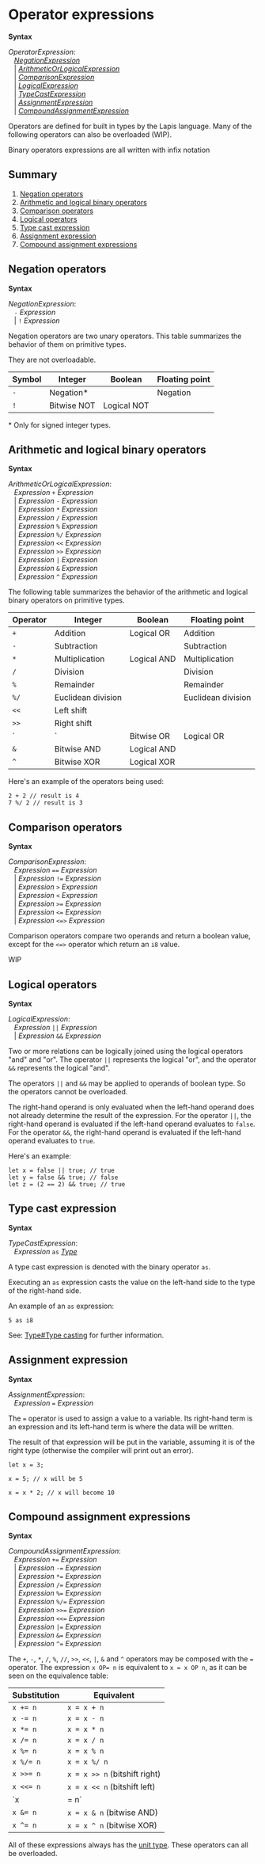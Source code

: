 # Operator expressions

<div style="background-color: rgba(255, 255, 255, 0.15);">
<strong>Syntax</strong>

*OperatorExpression*: <br/>
 &nbsp;&nbsp; [*NegationExpression*](#negation-operators) <br/>
 &nbsp;&nbsp; | [*ArithmeticOrLogicalExpression*](#arithmetic-and-logical-binary-operators) <br/>
 &nbsp;&nbsp; | [*ComparisonExpression*](#comparison-operators) <br/>
 &nbsp;&nbsp; | [*LogicalExpression*](#logical-operators) <br/>
 &nbsp;&nbsp; | [*TypeCastExpression*](#type-cast-expression) <br/>
 &nbsp;&nbsp; | [*AssignmentExpression*](#assignment-expression) <br/>
 &nbsp;&nbsp; | [*CompoundAssignmentExpression*](#compound-assignment-expressions)
</div>

Operators are defined for built in types by the Lapis language.
Many of the following operators can also be overloaded (WIP).

Binary operators expressions are all written with infix notation

## Summary

 1. [Negation operators](#negation-operators)
 2. [Arithmetic and logical binary operators](#arithmetic-and-logical-binary-operators)
 3. [Comparison operators](#comparison-operators)
 4. [Logical operators](#logical-operators)
 5. [Type cast expression](#type-cast-expression)
 6. [Assignment expression](#assignment-expression)
 7. [Compound assignment expressions](#compound-assignment-expressions)

## Negation operators

<div style="background-color: rgba(255, 255, 255, 0.15);">
<strong>Syntax</strong>

*NegationExpression*: <br/>
 &nbsp;&nbsp; `-` *Expression* <br/>
 &nbsp;&nbsp; | `!` *Expression*
</div>

Negation operators are two unary operators.
This table summarizes the behavior of them on primitive types.

They are not overloadable.

|  Symbol  |  Integer    |  Boolean    |  Floating point  |
|----------|-------------|-------------|------------------|
|   `-`    | Negation*   |             | Negation         |
|   `!`    | Bitwise NOT | Logical NOT |                  |

\* Only for signed integer types.

## Arithmetic and logical binary operators

<div style="background-color: rgba(255, 255, 255, 0.15);">
<strong>Syntax</strong>

*ArithmeticOrLogicalExpression*: <br/>
 &nbsp;&nbsp; *Expression* `+` *Expression* <br/>
 &nbsp;&nbsp; | *Expression* `-` *Expression* <br/>
 &nbsp;&nbsp; | *Expression* `*` *Expression* <br/>
 &nbsp;&nbsp; | *Expression* `/` *Expression* <br/>
 &nbsp;&nbsp; | *Expression* `%` *Expression* <br/>
 &nbsp;&nbsp; | *Expression* `%/` *Expression* <br/>
 &nbsp;&nbsp; | *Expression* `<<` *Expression* <br/>
 &nbsp;&nbsp; | *Expression* `>>` *Expression* <br/>
 &nbsp;&nbsp; | *Expression* `|` *Expression* <br/>
 &nbsp;&nbsp; | *Expression* `&` *Expression* <br/>
 &nbsp;&nbsp; | *Expression* `^` *Expression* <br/>
</div>

The following table summarizes the behavior of the arithmetic and logical binary operators on primitive types.

|  Operator  |  Integer           |  Boolean    |  Floating point    |
|------------|--------------------|-------------|--------------------|
| `+`        | Addition           | Logical OR  | Addition           |
| `-`        | Subtraction        |             | Subtraction        |
| `*`        | Multiplication     | Logical AND | Multiplication     |
| `/`        | Division           |             | Division           |
| `%`        | Remainder          |             | Remainder          |
| `%/`       | Euclidean division |             | Euclidean division |
| `<<`       | Left shift         |             |                    |
| `>>`       | Right shift        |             |                    |
| `|`        | Bitwise OR         | Logical OR  |                    |
| `&`        | Bitwise AND        | Logical AND |                    |
| `^`        | Bitwise XOR        | Logical XOR |                    |

Here's an example of the operators being used:

```lapis
2 + 2 // result is 4
7 %/ 2 // result is 3
```

## Comparison operators

<div style="background-color: rgba(255, 255, 255, 0.15);">
<strong>Syntax</strong>

*ComparisonExpression*: <br/>
 &nbsp;&nbsp; *Expression* `==` *Expression* <br/>
 &nbsp;&nbsp; | *Expression* `!=` *Expression* <br/>
 &nbsp;&nbsp; | *Expression* `>` *Expression* <br/>
 &nbsp;&nbsp; | *Expression* `<` *Expression* <br/>
 &nbsp;&nbsp; | *Expression* `>=` *Expression* <br/>
 &nbsp;&nbsp; | *Expression* `<=` *Expression* <br/>
 &nbsp;&nbsp; | *Expression* `<=>` *Expression* <br/>
</div>

Comparison operators compare two operands and return a boolean value, except for the `<=>` operator which return an `i8` value.

WIP

## Logical operators

<div style="background-color: rgba(255, 255, 255, 0.15);">
<strong>Syntax</strong>

*LogicalExpression*: <br/>
 &nbsp;&nbsp; *Expression* `||` *Expression* <br/>
 &nbsp;&nbsp; | *Expression* `&&` *Expression*
</div>

Two or more relations can be logically joined using the logical operators "and" and "or".
The operator `||` represents the logical "or", and the operator `&&` represents the logical "and".

The operators `||` and `&&` may be applied to operands of boolean type. So the operators cannot be overloaded.

The right-hand operand is only evaluated when the left-hand operand does not already determine the result of the expression.
For the operator `||`, the right-hand operand is evaluated if the left-hand operand evaluates to `false`.
For the operator `&&`, the right-hand operand is evaluated if the left-hand operand evaluates to `true`.

Here's an example:
```lapis
let x = false || true; // true
let y = false && true; // false
let z = (2 == 2) && true; // true
```

## Type cast expression

<div style="background-color: rgba(255, 255, 255, 0.15);">
<strong>Syntax</strong>

*TypeCastExpression*: <br/>
 &nbsp;&nbsp; *Expression* `as` [*Type*](../../types.md)
</div>

A type cast expression is denoted with the binary operator `as`.

Executing an `as` expression casts the value on the left-hand side to the type of the right-hand side.

An example of an `as` expression:
```lapis
5 as i8
```

See: [Type#Type casting](../../types.md#type-casting) for further information.

## Assignment expression

<div style="background-color: rgba(255, 255, 255, 0.15);">
<strong>Syntax</strong>

*AssignmentExpression*: <br/>
 &nbsp;&nbsp; *Expression* `=` *Expression*
</div>

The `=` operator is used to assign a value to a variable.
Its right-hand term is an expression and its left-hand term is where the data will be written.

The result of that expression will be put in the variable, assuming it is of the right type (otherwise the compiler will print out an error).

```lapis
let x = 3;

x = 5; // x will be 5

x = x * 2; // x will become 10
```

## Compound assignment expressions

<div style="background-color: rgba(255, 255, 255, 0.15);">
<strong>Syntax</strong>

*CompoundAssignmentExpression*: <br/>
 &nbsp;&nbsp; *Expression* `+=` *Expression* <br/>
 &nbsp;&nbsp; | *Expression* `-=` *Expression* <br/>
 &nbsp;&nbsp; | *Expression* `*=` *Expression* <br/>
 &nbsp;&nbsp; | *Expression* `/=` *Expression* <br/>
 &nbsp;&nbsp; | *Expression* `%=` *Expression* <br/>
 &nbsp;&nbsp; | *Expression* `%/=` *Expression* <br/>
 &nbsp;&nbsp; | *Expression* `>>=` *Expression* <br/>
 &nbsp;&nbsp; | *Expression* `<<=` *Expression* <br/>
 &nbsp;&nbsp; | *Expression* `|=` *Expression* <br/>
 &nbsp;&nbsp; | *Expression* `&=` *Expression* <br/>
 &nbsp;&nbsp; | *Expression* `^=` *Expression* <br/>
</div>

The `+`, `-`, `*`, `/`, `%`, `//`, `>>`, `<<`, `|`, `&` and `^` operators may be composed with the `=` operator.
The expression `x OP= n` is equivalent to `x = x OP n`, as it can be seen on the equivalence table:

| Substitution | Equivalent                    |
|--------------|-------------------------------|
| `x += n`     | `x = x + n`                   |
| `x -= n`     | `x = x - n`                   |
| `x *= n`     | `x = x * n`                   |
| `x /= n`     | `x = x / n`                   |
| `x %= n`     | `x = x % n`                   |
| `x %/= n`    | `x = x %/ n`                  |
| `x >>= n`    | `x = x >> n` (bitshift right) |
| `x <<= n`    | `x = x << n` (bitshift left)  |
| `x |= n`     | `x = x | n` (bitwise OR)      |
| `x &= n`     | `x = x & n` (bitwise AND)     |
| `x ^= n`     | `x = x ^ n` (bitwise XOR)     |

All of these expressions always has the [unit type](../../types.md).
These operators can all be overloaded.
